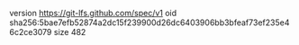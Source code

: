 version https://git-lfs.github.com/spec/v1
oid sha256:5bae7efb52874a2dc15f239900d26dc6403906bb3bfeaf73ef235e46c2ce3079
size 482
